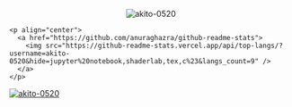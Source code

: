 <div style="justify-content: space-between;">
    <p align="center">
      <img src="https://github-readme-stats.vercel.app/api?username=akito-0520&show_icons=true&locale=ja" alt="akito-0520" />
    </p>
  
    <p align="center">
      <a href="https://github.com/anuraghazra/github-readme-stats">
        <img src="https://github-readme-stats.vercel.app/api/top-langs/?username=akito-0520&hide=jupyter%20notebook,shaderlab,tex,c%23&langs_count=9" />
      </a>
    </p>
</div>

<p align="left">
  <a href="https://github.com/ryo-ma/github-profile-trophy">
    <img src="https://github-profile-trophy.vercel.app/?username=akito-0520" alt="akito-0520" />
  </a>
</p>
